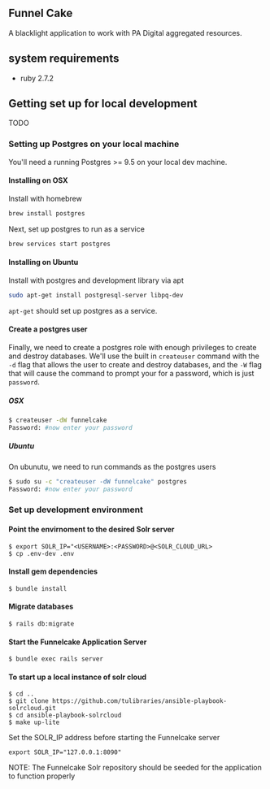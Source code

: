 Funnel Cake
---------
A blacklight application to work with PA Digital aggregated resources.

## system requirements

- ruby 2.7.2

Getting set up for local development
---------

TODO

### Setting up Postgres on your local machine

You'll need a running Postgres >= 9.5 on your local dev machine.

#### Installing on OSX

Install with homebrew

```bash
brew install postgres
```

Next, set up postgres to run as a service

```bash
brew services start postgres
```

#### Installing on Ubuntu

Install with postgres and development library via apt
```bash
sudo apt-get install postgresql-server libpq-dev
```

`apt-get` should set up postgres as a service.



#### Create a postgres user
Finally, we need to create a postgres role with enough privileges to create and destroy databases. We'll use the built in `createuser` command with the `-d` flag that allows the user to create and destroy databases, and the `-W` flag that will cause the command to prompt your for a password, which is just `password`.

##### OSX

```bash
$ createuser -dW funnelcake
Password: #now enter your password
```

##### Ubuntu
On ubunutu, we need to run commands as the postgres users
```bash
$ sudo su -c "createuser -dW funnelcake" postgres
Password: #now enter your password
```

### Set up development environment

#### Point the envirnoment to the desired Solr server

```
$ export SOLR_IP="<USERNAME>:<PASSWORD>@<SOLR_CLOUD_URL>
$ cp .env-dev .env
```

#### Install gem dependencies

```
$ bundle install
```

#### Migrate databases

```
$ rails db:migrate
```

#### Start the Funnelcake Application Server

```
$ bundle exec rails server
```

#### To start up a local instance of solr cloud


```
$ cd ..
$ git clone https://github.com/tulibraries/ansible-playbook-solrcloud.git
$ cd ansible-playbook-solrcloud
$ make up-lite
```

Set the SOLR_IP address before starting the Funnelcake server

```
export SOLR_IP="127.0.0.1:8090"
```

NOTE: The Funnelcake Solr repository should be seeded for the application to function properly
